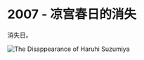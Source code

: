 # 2007 - 凉宫春日的消失
消失日。

![The Disappearance of Haruhi Suzumiya](https://upload.wikimedia.org/wikipedia/zh/6/62/%E6%B6%BC%E5%AE%AE%E6%98%A5%E6%97%A5%E7%9A%84%E6%B6%88%E5%A4%B17.jpg)